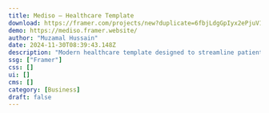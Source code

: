 ```yaml
---
title: Mediso — Healthcare Template
download: https://framer.com/projects/new?duplicate=6fbjLdgGpIyx2ePjuV1R&via=muzamal32&duplicateType=siteTemplate
demo: https://mediso.framer.website/
author: "Muzamal Hussain"
date: 2024-11-30T08:39:43.148Z
description: "Modern healthcare template designed to streamline patient care and enhance medical services. Perfect for clinics, hospitals, and healthcare professionals seeking a sleek, user-friendly online presence."
ssg: ["Framer"]
css: []
ui: []
cms: []
category: [Business]
draft: false
---
```


